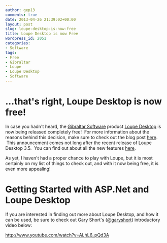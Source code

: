 ```yaml
---
author: gep13
comments: true
date: 2013-04-26 21:39:02+00:00
layout: post
slug: loupe-desktop-is-now-free
title: Loupe Desktop is now Free
wordpress_id: 2051
categories:
- Software
tags:
- Free
- Gibraltar
- Loupe
- Loupe Desktop
- Software
---
```


# ...that's right, Loupe Desktop is now free!


In case you hadn't heard, the [Gibraltar Software](http://www.gibraltarsoftware.com/) product [Loupe Desktop](http://www.gibraltarsoftware.com/See/Default.aspx) is now being released completely free!  For more information about the reasons behind this decision, make sure to check out the blog post [here](http://rocksolid.gibraltarsoftware.com/announcements/our-best-log-viewer-is-now-free).  This announcement comes not long after the recent release of Loupe Desktop 3.5.  You can find out about all the new features [here](http://rocksolid.gibraltarsoftware.com/loupe/new-loupe-desktop-features-in-loupe-3-5).

As yet, I haven't had a proper chance to play with Loupe, but it is most certainly on my list of things to check out, and with it now being free, it is even more appealing!


# Getting Started with ASP.Net and Loupe Desktop


If you are interested in finding out more about Loupe Desktop, and how it can be used, be sure to check out Gary Short's ([@garyshort](https://twitter.com/garyshort)) introductory video below:

http://www.youtube.com/watch?v=ALhL6_pQd3A
